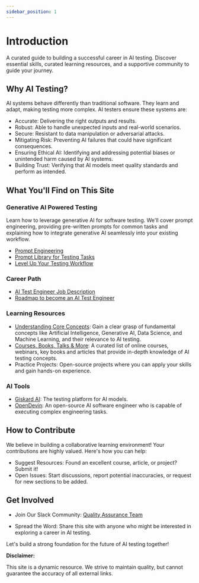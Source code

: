 ```yaml
---
sidebar_position: 1
---
```


# Introduction

A curated guide to building a successful career in AI testing. Discover essential skills, curated learning resources, and a supportive community to guide your journey.

## Why AI Testing?

AI systems behave differently than traditional software. They learn and adapt, making testing more complex. AI testers ensure these systems are:

* Accurate: Delivering the right outputs and results.
* Robust: Able to handle unexpected inputs and real-world scenarios.
* Secure: Resistant to data manipulation or adversarial attacks.
* Mitigating Risk: Preventing AI failures that could have significant consequences.
* Ensuring Ethical AI: Identifying and addressing potential biases or unintended harm caused by AI systems.
* Building Trust: Verifying that AI models meet quality standards and perform as intended.

## What You'll Find on This Site

### Generative AI Powered Testing
Learn how to leverage generative AI for software testing. We'll cover prompt engineering, providing pre-written prompts for common tasks and explaining how to integrate generative AI seamlessly into your existing workflow.

* [Prompt Engineering](./generative-ai-testing-pro/generative-ai-prompt-engineering.md)
* [Prompt Library for Testing Tasks](./generative-ai-testing-pro/generative-ai-prompt-library)
* [Level Up Your Testing Workflow](./generative-ai-testing-pro/generative-ai-powered-testing-hacks)

### Career Path
   * [AI Test Engineer Job Description](ai-testing-career/ai-test-engineer-job-desc.md)
   * [Roadmap to become an AI Test Engineer](ai-testing-career/ai-test-engineer-roadmap/roadmap-intro.md)

### Learning Resources
  * [Understanding Core Concepts](learning-resources/introduction.md): Gain a clear grasp of fundamental concepts like Artificial Intelligence, Generative AI, Data Science, and Machine Learning, and their relevance to AI testing.
  * [Courses, Books, Talks & More](learning-resources/courses-books-blogs.md): A curated list of online courses, webinars, key books and articles that provide in-depth knowledge of AI testing concepts.
  * Practice Projects: Open-source projects where you can apply your skills and gain hands-on experience.

### AI Tools
* [Giskard AI](ai-tools/giskard-ai.md): The testing platform for AI models.
* [OpenDevin](ai-tools/dev-tool-opendevin.md): An open-source AI software engineer who is capable of executing complex engineering tasks. 

## How to Contribute

We believe in building a collaborative learning environment! Your contributions are highly valued. Here's how you can help:

* Suggest Resources: Found an excellent course, article, or project? Submit it!
* Open Issues: Start discussions, report potential inaccuracies, or request for new sections to be added.

## Get Involved

* Join Our Slack Community: [Quality Assurance Team](https://join.slack.com/t/qualityassura-2ar5440/shared_invite/zt-2h64jxmoy-CeKw0yHbDNXhc~NP~u0_Cw)
  
* Spread the Word: Share this site with anyone who might be interested in exploring a career in AI testing.

Let's build a strong foundation for the future of AI testing together!

**Disclaimer:**

This site is a dynamic resource. We strive to maintain quality, but cannot guarantee the accuracy of all external links.